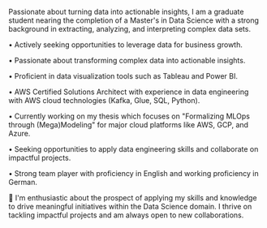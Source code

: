 Passionate about turning data into actionable insights, I am a graduate student nearing the completion of a Master's in Data Science with a strong background in extracting, analyzing, and interpreting complex data sets.

• Actively seeking opportunities to leverage data for business growth.

• Passionate about transforming complex data into actionable insights.

• Proficient in data visualization tools such as Tableau and Power BI.

• AWS Certified Solutions Architect with experience in data engineering with AWS cloud technologies (Kafka, Glue, SQL, Python).

• Currently working on my thesis which focuses on "Formalizing MLOps through (Mega)Modeling" for major cloud platforms like AWS, GCP, and Azure.

• Seeking opportunities to apply data engineering skills and collaborate on impactful projects.

• Strong team player with proficiency in English and working proficiency in German.

🌱 I'm enthusiastic about the prospect of applying my skills and knowledge to drive meaningful initiatives within the Data Science domain. I thrive on tackling impactful projects and am always open to new collaborations.
